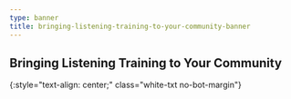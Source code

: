 ```yaml
---
type: banner
title: bringing-listening-training-to-your-community-banner
---
```


## Bringing Listening Training to Your Community
{:style="text-align: center;" class="white-txt no-bot-margin"}

